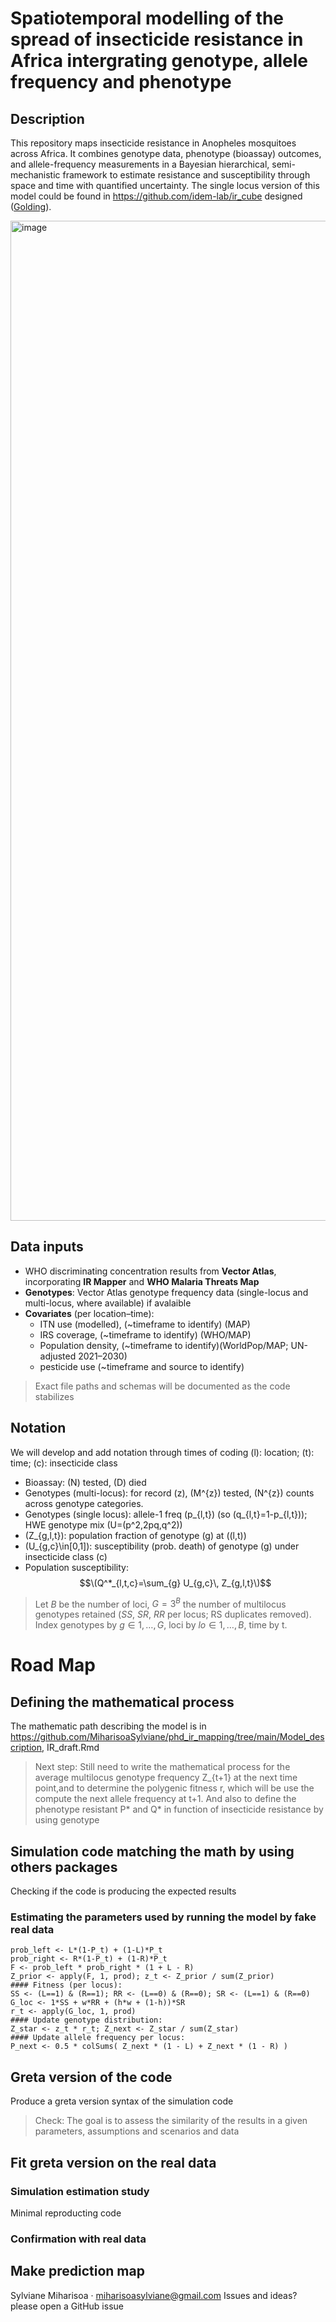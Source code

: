 # Spatiotemporal modelling of the spread of insecticide resistance in Africa intergrating genotype, allele frequency and phenotype
## Description
This repository maps insecticide resistance in Anopheles mosquitoes across Africa. It combines genotype data, phenotype (bioassay) outcomes, and allele-frequency measurements in a Bayesian hierarchical, semi-mechanistic framework to estimate resistance and susceptibility through space and time with quantified uncertainty.
The single locus version of this model could be found in https://github.com/idem-lab/ir_cube designed ([Golding](https://github.com/goldingn)).

<img width="720" height="1600" alt="image" src="https://github.com/user-attachments/assets/40b4dc8b-2a20-41aa-9ed8-8f4d74de6fc8" />

## Data inputs
- WHO discriminating concentration results from **Vector Atlas**, incorporating **IR Mapper** and **WHO Malaria Threats Map**
- **Genotypes**: Vector Atlas genotype frequency data (single-locus and multi-locus, where available) if avalaible
- **Covariates** (per location–time):
  - ITN use (modelled), (~timeframe to identify) (MAP)
  - IRS coverage, (~timeframe to identify) (WHO/MAP)
  - Population density, (~timeframe to identify)(WorldPop/MAP; UN-adjusted 2021–2030)
  - pesticide use (~timeframe and source to identify)


> Exact file paths and schemas will be documented as the code stabilizes

## Notation
We will develop and add notation through times of coding
 \(l\): location; \(t\): time; \(c\): insecticide class
- Bioassay: \(N\) tested, \(D\) died
- Genotypes (multi-locus): for record \(z\), \(M^{z}\) tested, \(N^{z}\) counts across genotype categories.
- Genotypes (single locus): allele-1 freq \(p_{l,t}\) (so \(q_{l,t}=1-p_{l,t}\)); HWE genotype mix \(U=(p^2,2pq,q^2)\)
- \(Z_{g,l,t}\): population fraction of genotype \(g\) at \((l,t)\)
- \(U_{g,c}\in[0,1]\): susceptibility (prob. death) of genotype \(g\) under insecticide class \(c\)
- Population susceptibility: $$\(Q^*_{l,t,c}=\sum_{g} U_{g,c}\, Z_{g,l,t}\)$$
> Let $B$ be the number of loci, $G=3^{B}$ the number of multilocus genotypes retained ($SS$, $SR$, $RR$ per locus; RS duplicates removed). Index genotypes by $g ∈ {1,…,G}$, loci by $lo ∈ {1,…,B}$, time by t.
# Road Map
## Defining the mathematical process
The mathematic path describing the model is in https://github.com/MiharisoaSylviane/phd_ir_mapping/tree/main/Model_description, IR_draft.Rmd
> Next step: Still need to write the mathematical process for the average multilocus genotype frequency Z_{t+1} at the next time point,and to determine the polygenic fitness r, which will be use the compute the next allele frequency at t+1. And also to define the phenotype resistant P* and Q* in function of insecticide resistance by using genotype

## Simulation code matching the math by using others packages
Checking if the code is producing the expected results
### Estimating the parameters used by running the model by fake real data
````
prob_left <- L*(1-P_t) + (1-L)*P_t
prob_right <- R*(1-P_t) + (1-R)*P_t
F <- prob_left * prob_right * (1 + L - R)
Z_prior <- apply(F, 1, prod); z_t <- Z_prior / sum(Z_prior)
#### Fitness (per locus):
SS <- (L==1) & (R==1); RR <- (L==0) & (R==0); SR <- (L==1) & (R==0)
G_loc <- 1*SS + w*RR + (h*w + (1-h))*SR
r_t <- apply(G_loc, 1, prod)
#### Update genotype distribution:
Z_star <- z_t * r_t; Z_next <- Z_star / sum(Z_star)
#### Update allele frequency per locus:
P_next <- 0.5 * colSums( Z_next * (1 - L) + Z_next * (1 - R) )

````
## Greta version of the code
Produce a greta version syntax of the simulation code

> Check: The goal is to assess the similarity of the results in a given parameters, assumptions and scenarios and data
## Fit greta version on the real data
### Simulation estimation study 
Minimal reproducting code


### Confirmation with real data



## Make prediction map



Sylviane Miharisoa · miharisoasylviane@gmail.com
Issues and ideas? please open a GitHub issue 
